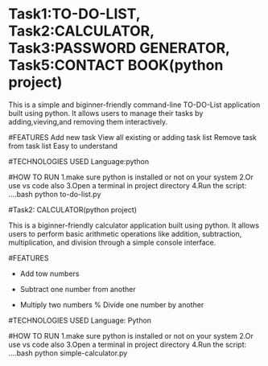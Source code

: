 # Task1:TO-DO-LIST, Task2:CALCULATOR, Task3:PASSWORD GENERATOR, Task5:CONTACT BOOK(python project)

This is a simple and biginner-friendly command-line TO-DO-List application built using python.
It allows users to manage their tasks by adding,vieving,and removing them interactively.

#FEATURES
Add new task
View all existing or adding task list
Remove task from task list
Easy to understand

#TECHNOLOGIES USED
Language:python

#HOW TO RUN
1.make sure python is installed or not on your system
2.Or use vs code also
3.Open a terminal in project directory
4.Run the script:
....bash
python to-do-list.py 


#Task2: CALCULATOR(python project)

This is a biginner-friendly calculator application built using python.
It allows users to perform basic arithmetic operations like addition, subtraction, multiplication, and division  through a simple console interface.

#FEATURES
+ Add tow numbers 
- Subtract one number from another 
* Multiply two numbers
% Divide one number by another

#TECHNOLOGIES USED
Language: Python

#HOW TO RUN
1.make sure python is installed or not on your system
2.Or use vs code also
3.Open a terminal in project directory
4.Run the script:
....bash
python simple-calculator.py 

